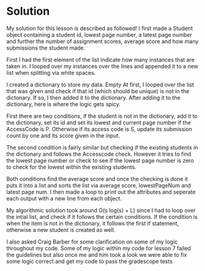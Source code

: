 <h1>Solution</h1>

<p>My solution for this lesson is described as followed! I first made a Student object containing a student id, lowest page number,  a latest page number and further the number of assignment scores, average score and how many submissions the student made.</p>
<p>First I had the first element of the list indicate how many instances that are taken in. I looped over my instances over the lines and appended it 
to a new list when splitting via white spaces.</p>
<p>I created a dictionary to store my data. Empty At first, I looped over the list that was given and check if that id (which should be unique) is not in the dictonary.
If so, I then added it to the dictionary. After adding it to the dictionary,
here is where the logic gets spicy.</p>

<p>First there are two conditions, if the student is not in the dictionary, add it to the dictionary, set its id and set its lowest
and current page number if the AccessCode is P. Otherwise if its access code is S, update its submission count by one and its score given in the input.</p>

<p>The second condition is fairly similar but checking if the existing students in the dictionary and follows the Accesscode check. However it tries to find the lowest page number or check to see if the lowest page number is zero to check for the lowest within the existing students.</p>
<p>Both conditions find the average score and once the checking is done it puts it into a list and sorts the list via average score, lowestPageNum and latest page num. I then made a loop to print out the attributes and seperate each output with a new line from each object.</p>

<p>My algorithmic solution took around O(s log(s) + L) since I had to loop over the intial list, and check if it follows the certain conditions. If the condition is when the item is not in the dictionary, it follows the first if statement, otherwise a new student is created as well.</p>

<p>I also asked Craig Barber for some clarification on some of my logic throughout my code. Some of my logic within my code for lesson 7 failed the guidelines but also once me and him took a look we were able to fix some logic correct and get my code to pass the gradescope tests</p>